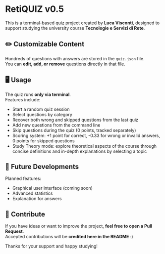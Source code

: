 # RetiQUIZ v0.5

This is a terminal-based quiz project created by **Luca Visconti**, designed to support studying the university course **Tecnologie e Servizi di Rete**.

## ✏️ Customizable Content  
Hundreds of questions with answers are stored in the `quiz.json` file.  
You can **edit, add, or remove** questions directly in that file.

## 🖥️ Usage  
The quiz runs **only via terminal**.  
Features include:  
- Start a random quiz session  
- Select questions by category  
- Recover both wrong and skipped questions from the last quiz  
- Add new questions from the command line  
- Skip questions during the quiz (0 points, tracked separately)  
- Scoring system: +1 point for correct, -0.33 for wrong or invalid answers, 0 points for skipped questions  
- Study Theory mode: explore theoretical aspects of the course through concise definitions and in-depth explanations by selecting a topic

## 🚧 Future Developments  
Planned features:  
- Graphical user interface (coming soon)
- Advanced statistics  
- Explanation for answers  

## 🤝 Contribute  
If you have ideas or want to improve the project, **feel free to open a Pull Request**.  
Accepted contributions will be **credited here in the README** :)

Thanks for your support and happy studying!